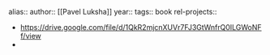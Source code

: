 alias::
author:: [[Pavel Luksha]] 
year::
tags:: book
rel-projects:: 


- https://drive.google.com/file/d/1QkR2mjcnXUVr7FJ3GtWnfrQ0ILGWoNFf/view
-